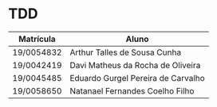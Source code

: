 # TDD

|Matrícula | Aluno |
| -- | -- |
| 19/0054832  |  Arthur Talles de Sousa Cunha |
| 19/0042419  | Davi Matheus da Rocha de Oliveira  |
| 19/0045485  |  Eduardo Gurgel Pereira de Carvalho  |
| 19/0058650  | Natanael Fernandes Coelho Filho  |
